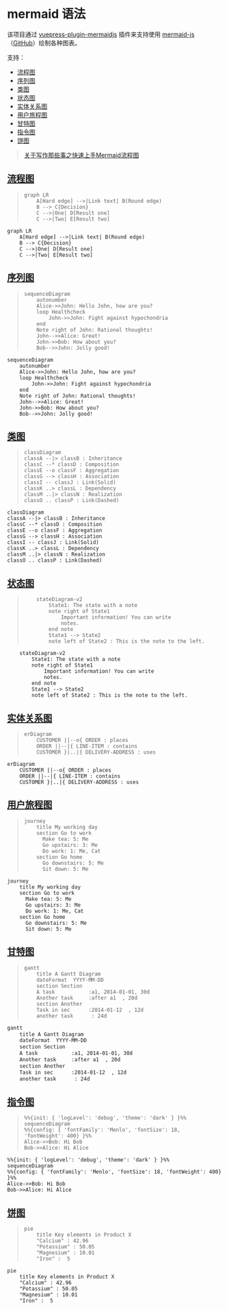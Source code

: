 # mermaid 语法

该项目通过 [vuepress-plugin-mermaidjs](https://github.com/eFrane/vuepress-plugin-mermaidjs) 插件来支持使用 [mermaid-js](https://mermaid-js.github.io/mermaid/#/)（[GitHub](https://github.com/mermaid-js/mermaid)）绘制各种图表。

支持：
- [流程图](https://mermaid-js.github.io/mermaid/#/flowchart)
- [序列图](https://mermaid-js.github.io/mermaid/#/sequenceDiagram)
- [类图](https://mermaid-js.github.io/mermaid/#/classDiagram)
- [状态图](https://mermaid-js.github.io/mermaid/#/stateDiagram)
- [实体关系图](https://mermaid-js.github.io/mermaid/#/entityRelationshipDiagram)
- [用户旅程图](https://mermaid-js.github.io/mermaid/#/user-journey)
- [甘特图](https://mermaid-js.github.io/mermaid/#/gantt)
- [指令图](http://mermaid-js.github.io/mermaid/diagrams-and-syntax-and-examples/directives.html)
- [饼图](https://mermaid-js.github.io/mermaid/#/pie)

> [关于写作那些事之快速上手Mermaid流程图](https://baijiahao.baidu.com/s?id=1666117882411053133)

## [流程图](https://mermaid-js.github.io/mermaid/#/flowchart)

> ```mermaid
> graph LR
>     A[Hard edge] -->|Link text| B(Round edge)
>     B --> C{Decision}
>     C -->|One| D[Result one]
>     C -->|Two| E[Result two]
> ```

```text
graph LR
    A[Hard edge] -->|Link text| B(Round edge)
    B --> C{Decision}
    C -->|One| D[Result one]
    C -->|Two| E[Result two]
```

## [序列图](https://mermaid-js.github.io/mermaid/#/sequenceDiagram)

> ```mermaid
> sequenceDiagram
>     autonumber
>     Alice->>John: Hello John, how are you?
>     loop Healthcheck
>         John->>John: Fight against hypochondria
>     end
>     Note right of John: Rational thoughts!
>     John-->>Alice: Great!
>     John->>Bob: How about you?
>     Bob-->>John: Jolly good!
> ```

```text
sequenceDiagram
    autonumber
    Alice->>John: Hello John, how are you?
    loop Healthcheck
        John->>John: Fight against hypochondria
    end
    Note right of John: Rational thoughts!
    John-->>Alice: Great!
    John->>Bob: How about you?
    Bob-->>John: Jolly good!
```

## [类图](https://mermaid-js.github.io/mermaid/#/classDiagram)

> ```mermaid
> classDiagram
> classA --|> classB : Inheritance
> classC --* classD : Composition
> classE --o classF : Aggregation
> classG --> classH : Association
> classI -- classJ : Link(Solid)
> classK ..> classL : Dependency
> classM ..|> classN : Realization
> classO .. classP : Link(Dashed)
> ```

```text
classDiagram
classA --|> classB : Inheritance
classC --* classD : Composition
classE --o classF : Aggregation
classG --> classH : Association
classI -- classJ : Link(Solid)
classK ..> classL : Dependency
classM ..|> classN : Realization
classO .. classP : Link(Dashed)
```

## [状态图](https://mermaid-js.github.io/mermaid/#/stateDiagram)

> ```mermaid
>     stateDiagram-v2
>         State1: The state with a note
>         note right of State1
>             Important information! You can write
>             notes.
>         end note
>         State1 --> State2
>         note left of State2 : This is the note to the left.
> ```

```text
    stateDiagram-v2
        State1: The state with a note
        note right of State1
            Important information! You can write
            notes.
        end note
        State1 --> State2
        note left of State2 : This is the note to the left.
```

## [实体关系图](https://mermaid-js.github.io/mermaid/#/entityRelationshipDiagram)

> ```mermaid
> erDiagram
>     CUSTOMER ||--o{ ORDER : places
>     ORDER ||--|{ LINE-ITEM : contains
>     CUSTOMER }|..|{ DELIVERY-ADDRESS : uses
> ```

```text
erDiagram
    CUSTOMER ||--o{ ORDER : places
    ORDER ||--|{ LINE-ITEM : contains
    CUSTOMER }|..|{ DELIVERY-ADDRESS : uses
```

## [用户旅程图](https://mermaid-js.github.io/mermaid/#/user-journey)

> ```mermaid
> journey
>     title My working day
>     section Go to work
>       Make tea: 5: Me
>       Go upstairs: 3: Me
>       Do work: 1: Me, Cat
>     section Go home
>       Go downstairs: 5: Me
>       Sit down: 5: Me
> ```

```text
journey
    title My working day
    section Go to work
      Make tea: 5: Me
      Go upstairs: 3: Me
      Do work: 1: Me, Cat
    section Go home
      Go downstairs: 5: Me
      Sit down: 5: Me
```

## [甘特图](https://mermaid-js.github.io/mermaid/#/gantt)

> ```mermaid
> gantt
>     title A Gantt Diagram
>     dateFormat  YYYY-MM-DD
>     section Section
>     A task           :a1, 2014-01-01, 30d
>     Another task     :after a1  , 20d
>     section Another
>     Task in sec      :2014-01-12  , 12d
>     another task      : 24d
> ```

```html
gantt
    title A Gantt Diagram
    dateFormat  YYYY-MM-DD
    section Section
    A task           :a1, 2014-01-01, 30d
    Another task     :after a1  , 20d
    section Another
    Task in sec      :2014-01-12  , 12d
    another task      : 24d
```

## [指令图](http://mermaid-js.github.io/mermaid/diagrams-and-syntax-and-examples/directives.html)

> ```mermaid
> %%{init: { 'logLevel': 'debug', 'theme': 'dark' } }%%
> sequenceDiagram
> %%{config: { 'fontFamily': 'Menlo', 'fontSize': 18, 'fontWeight': 400} }%%
> Alice->>Bob: Hi Bob
> Bob->>Alice: Hi Alice
> ```

```text
%%{init: { 'logLevel': 'debug', 'theme': 'dark' } }%%
sequenceDiagram
%%{config: { 'fontFamily': 'Menlo', 'fontSize': 18, 'fontWeight': 400} }%%
Alice->>Bob: Hi Bob
Bob->>Alice: Hi Alice
```

## [饼图](https://mermaid-js.github.io/mermaid/#/pie)

> ```mermaid
> pie
>     title Key elements in Product X
>     "Calcium" : 42.96
>     "Potassium" : 50.05
>     "Magnesium" : 10.01
>     "Iron" :  5
> ```

```text
pie
    title Key elements in Product X
    "Calcium" : 42.96
    "Potassium" : 50.05
    "Magnesium" : 10.01
    "Iron" :  5
```